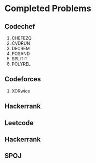 # Completed Problems
## Codechef

1. CHEFEZQ
2. CVDRUN
3. DECREM
4. POSAND
5. SPLITIT
6. POLYREL

## Codeforces

1. XORwice

## Hackerrank

## Leetcode

## Hackerrank

## SPOJ
